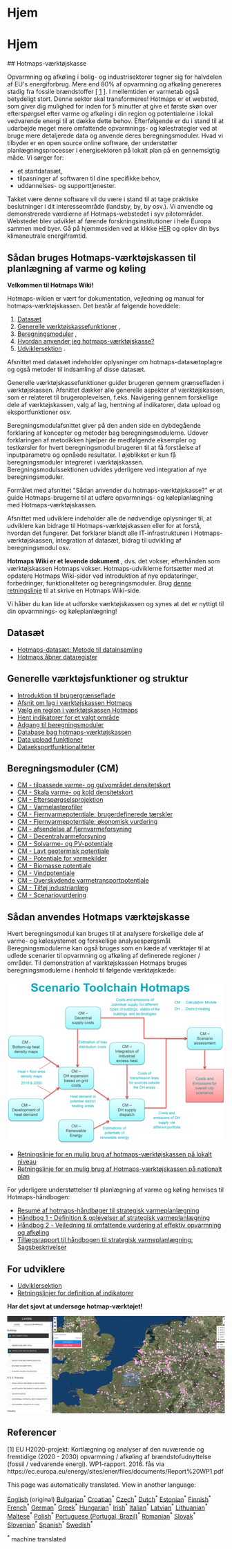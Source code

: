 <h1> <a class="anchor" id="home" href="#home"><i class="fa fa-link"></i></a> Hjem </h1><h1> <a class="anchor" id="home" href="#home"><i class="fa fa-link"></i></a> Hjem </h1> ## Hotmaps-værktøjskasse <p> Opvarmning og afkøling i bolig- og industrisektorer tegner sig for halvdelen af EU&#39;s energiforbrug. Mere end 80% af opvarmning og afkøling genereres stadig fra fossile brændstoffer [ <a href="#references">1</a> ]. I mellemtiden er varmetab også betydeligt stort. Denne sektor skal transformeres! Hotmaps er et websted, som giver dig mulighed for inden for 5 minutter at give et første skøn over efterspørgsel efter varme og afkøling i din region og potentialerne i lokal vedvarende energi til at dække dette behov. Efterfølgende er du i stand til at udarbejde meget mere omfattende opvarmnings- og kølestrategier ved at bruge mere detaljerede data og anvende deres beregningsmoduler. Hvad vi tilbyder er en open source online software, der understøtter planlægningsprocesser i energisektoren på lokalt plan på en gennemsigtig måde. Vi sørger for: </p><ul><li> et startdatasæt, </li><li> tilpasninger af softwaren til dine specifikke behov, </li><li> uddannelses- og supporttjenester. </li></ul><p> Takket være denne software vil du være i stand til at tage praktiske beslutninger i dit interesseområde (landsby, by, by osv.). Vi anvendte og demonstrerede værdierne af Hotmaps-webstedet i syv pilotområder. Webstedet blev udviklet af førende forskningsinstitutioner i hele Europa sammen med byer. Gå på hjemmesiden ved at klikke <a href="https://www.hotmaps.hevs.ch/map">HER</a> og oplev din bys klimaneutrale energiframtid. </p><h2> <a class="anchor" id="how-to-use-the-hotmaps-toolbox-for-heating-and-cooling-planning" href="#how-to-use-the-hotmaps-toolbox-for-heating-and-cooling-planning"><i class="fa fa-link"></i></a> Sådan bruges Hotmaps-værktøjskassen til planlægning af varme og køling </h2><p> <strong>Velkommen til Hotmaps Wiki!</strong> </p><p> Hotmaps-wikien er vært for dokumentation, vejledning og manual for hotmaps-værktøjskassen. Det består af følgende hoveddele: </p><ol><li> <a href="#data-sets">Datasæt</a> </li><li> <a href="#general-tool-functionalities-and-structure">Generelle værktøjskassefunktioner</a> , </li><li> <a href="#calculation-modules-cm">Beregningsmoduler</a> , </li><li> <a href="#how-to-apply-hotmaps-toolbox">Hvordan anvender jeg hotmaps-værktøjskasse?</a> </li><li> <a href="#for-developers">Udviklersektion</a> . </li></ol><p> Afsnittet med datasæt indeholder oplysninger om hotmaps-datasætoplagre og også metoder til indsamling af disse datasæt. </p><p> Generelle værktøjskassefunktioner guider brugeren gennem grænsefladen i værktøjskassen. Afsnittet dækker alle generelle aspekter af værktøjskassen, som er relateret til brugeroplevelsen, f.eks. Navigering gennem forskellige dele af værktøjskassen, valg af lag, hentning af indikatorer, data upload og eksportfunktioner osv. </p><p> Beregningsmodulafsnittet giver på den anden side en dybdegående forklaring af koncepter og metoder bag beregningsmodulerne. Udover forklaringen af metodikken hjælper de medfølgende eksempler og testkørsler for hvert beregningsmodul brugeren til at få forståelse af inputparametre og opnåede resultater. I øjeblikket er kun få beregningsmoduler integreret i værktøjskassen. Beregningsmodulssektionen udvides yderligere ved integration af nye beregningsmoduler. </p><p> Formålet med afsnittet &quot;Sådan anvender du hotmaps-værktøjskasse?&quot; er at guide Hotmaps-brugerne til at udføre opvarmnings- og køleplanlægning med Hotmaps-værktøjskassen. </p><p> Afsnittet med udviklere indeholder alle de nødvendige oplysninger til, at udviklere kan bidrage til Hotmaps-værktøjskassen eller for at forstå, hvordan det fungerer. Det forklarer blandt alle IT-infrastrukturen i Hotmaps-værktøjskassen, integration af datasæt, bidrag til udvikling af beregningsmodul osv. </p><p> <strong>Hotmaps Wiki er et levende dokument</strong> , dvs. det vokser, efterhånden som værktøjskassen Hotmaps vokser. Hotmaps-udviklerne fortsætter med at opdatere Hotmaps Wiki-sider ved introduktion af nye opdateringer, forbedringer, funktionaliteter og beregningsmoduler. Brug <a href="https://github.com/HotMaps/hotmaps_wiki/wiki/en-Guidelines-for-writing-a-Hotmaps-Wiki-page">denne retningslinje</a> til at skrive en Hotmaps Wiki-side. </p><p> Vi håber du kan lide at udforske værktøjskassen og synes at det er nyttigt til din opvarmnings- og køleplanlægning! </p><h2> <a class="anchor" id="data-sets" href="#data-sets"><i class="fa fa-link"></i></a> Datasæt </h2><ul><li> <a href="Hotmaps-data-set-method-of-data-collection">Hotmaps-datasæt: Metode til datainsamling</a> </li><li> <a href="Hotmaps-open-data-repositories">Hotmaps åbner dataregister</a> </li></ul><h2> <a class="anchor" id="general-tool-functionalities-and-structure" href="#general-tool-functionalities-and-structure"><i class="fa fa-link"></i></a> Generelle værktøjsfunktioner og struktur </h2><ul><li> <a href="Introduction-to-user-interface">Introduktion til brugergrænseflade</a> </li><li> <a href="Layers-section-in-the-Hotmaps-toolbox">Afsnit om lag i værktøjskassen Hotmaps</a> </li><li> <a href="Select-a-region-in-the-Hotmaps-toolbox">Vælg en region i værktøjskassen Hotmaps</a> </li><li> <a href="Retrieve-indicators-of-a-selected-area">Hent indikatorer for et valgt område</a> </li><li> <a href="Access-to-calculation-modules">Adgang til beregningsmoduler</a> </li><li> <a href="Database-behind-the-Hotmaps-toolbox">Database bag hotmaps-værktøjskassen</a> </li><li> <a href="Data-upload-functionalities">Data upload funktioner</a> </li><li> <a href="Data-export-functionalities">Dataeksportfunktionaliteter</a> </li></ul><h2> <a class="anchor" id="calculation-modules-cm" href="#calculation-modules-cm"><i class="fa fa-link"></i></a> Beregningsmoduler (CM) </h2><ul><li> <a href="CM-Customized-heat-and-floor-area-density-maps">CM - tilpassede varme- og gulvområdet densitetskort</a> </li><li> <a href="CM-Scale-heat-and-cool-density-maps">CM - Skala varme- og kold densitetskort</a> </li><li> <a href="CM-Demand-projection">CM - Efterspørgselsprojektion</a> </li><li> <a href="CM-Heat-load-profiles">CM - Varmelastprofiler</a> </li><li> <a href="CM-District-heating-potential-areas-user-defined-thresholds">CM - Fjernvarmepotentiale: brugerdefinerede tærskler</a> </li><li> <a href="CM-District-heating-potential-economic-assessment">CM - Fjernvarmepotentiale: økonomisk vurdering</a> </li><li> <a href="CM-District-heating-supply-dispatch">CM - afsendelse af fjernvarmeforsyning</a> </li><li> <a href="CM-Decentral-heating-supply">CM - Decentralvarmeforsyning</a> </li><li> <a href="CM-Solar-thermal-and-PV-potential">CM - Solvarme- og PV-potentiale</a> </li><li> <a href="CM-Shallow-geothermal-potential">CM - Lavt geotermisk potentiale</a> </li><li> <a href="CM-Heat-source-potential">CM - Potentiale for varmekilder</a> </li><li> <a href="CM-Biomass-potential">CM - Biomasse potentiale</a> </li><li> <a href="CM-Wind-potential">CM - Vindpotentiale</a> </li><li> <a href="CM-Excess-heat-transport-potential">CM - Overskydende varmetransportpotentiale</a> </li><li> <a href="CM-add-industry-plant">CM - Tilføj industrianlæg</a> </li><li> <a href="CM-Scenario-assessment">CM - Scenariovurdering</a> </li></ul><h2> <a class="anchor" id="how-to-apply-hotmaps-toolbox" href="#how-to-apply-hotmaps-toolbox"><i class="fa fa-link"></i></a> Sådan anvendes Hotmaps værktøjskasse </h2><p> Hvert beregningsmodul kan bruges til at analysere forskellige dele af varme- og kølesystemet og forskellige analysespørgsmål. Beregningsmodulerne kan også bruges som en kæde af værktøjer til at udlede scenarier til opvarmning og afkøling af definerede regioner / områder. Til demonstration af værktøjskassen Hotmaps bruges beregningsmodulerne i henhold til følgende værktøjskæde: </p><p><img alt="" src="https://github.com/HotMaps/hotmaps_wiki/blob/master/Images/Hotmaps_toolchain_2019-05-09.png"/></p><ul><li> <a href="GL-local">Retningslinje for en mulig brug af hotmaps-værktøjskassen på lokalt niveau</a> </li><li> <a href="GL-national">Retningslinje for en mulig brug af Hotmaps-værktøjskassen på nationalt plan</a> </li></ul><p> For yderligere understøttelser til planlægning af varme og køling henvises til Hotmaps-håndbogen: </p><ul><li> <a href="https://www.hotmaps-project.eu/wp-content/uploads/2019/04/Summary-Hotmaps-Handbook.pdf">Resumé af hotmaps-håndbøger til strategisk varmeplanlægning</a> </li><li> <a href="https://vbn.aau.dk/da/publications/definition-amp-experiences-of-strategic-heat-planning">Håndbog 1 - Definition &amp; oplevelser af strategisk varmeplanlægning</a> </li><li> <a href="https://vbn.aau.dk/da/publications/guidance-for-the-comprehensive-assessment-of-efficient-heating-an">Håndbog 2 - Vejledning til omfattende vurdering af effektiv opvarmning og afkøling</a> </li><li> <a href="https://vbn.aau.dk/da/publications/appendix-report-to-the-hotmaps-handbook-for-strategic-heat-planni">Tillægsrapport til håndbogen til strategisk varmeplanlægning: Sagsbeskrivelser</a> </li></ul><h2> <a class="anchor" id="for-developers" href="#for-developers"><i class="fa fa-link"></i></a> For udviklere </h2><ul><li> <a href="Developers">Udviklersektion</a> </li><li> <a href="Guidelines-for-defining-indicators">Retningslinjer for definition af indikatorer</a> </li></ul><p> <strong>Har det sjovt at undersøge hotmap-værktøjet!</strong> </p><p><img alt="" src="https://github.com/HotMaps/hotmaps_wiki/blob/master/Images/Hotmaps_test.JPG"/></p><h2> <a class="anchor" id="references" href="#references"><i class="fa fa-link"></i></a> Referencer </h2><p> [1] EU H2020-projekt: Kortlægning og analyser af den nuværende og fremtidige (2020 - 2030) opvarmning / afkøling af brændstofudnyttelse (fossil / vedvarende energi). WP1-rapport. 2016. fås via https://ec.europa.eu/energy/sites/ener/files/documents/Report%20WP1.pdf </p>
<!--- THIS IS A SUPER UNIQUE IDENTIFIER -->

This page was automatically translated. View in another language:

[English](../en/Home) (original) [Bulgarian](../bg/Home)<sup>\*</sup> [Croatian](../hr/Home)<sup>\*</sup> [Czech](../cs/Home)<sup>\*</sup>  [Dutch](../nl/Home)<sup>\*</sup> [Estonian](../et/Home)<sup>\*</sup> [Finnish](../fi/Home)<sup>\*</sup> [French](../fr/Home)<sup>\*</sup> [German](../de/Home)<sup>\*</sup> [Greek](../el/Home)<sup>\*</sup> [Hungarian](../hu/Home)<sup>\*</sup> [Irish](../ga/Home)<sup>\*</sup> [Italian](../it/Home)<sup>\*</sup> [Latvian](../lv/Home)<sup>\*</sup> [Lithuanian](../lt/Home)<sup>\*</sup> [Maltese](../mt/Home)<sup>\*</sup> [Polish](../pl/Home)<sup>\*</sup> [Portuguese (Portugal, Brazil)](../pt/Home)<sup>\*</sup> [Romanian](../ro/Home)<sup>\*</sup> [Slovak](../sk/Home)<sup>\*</sup> [Slovenian](../sl/Home)<sup>\*</sup> [Spanish](../es/Home)<sup>\*</sup> [Swedish](../sv/Home)<sup>\*</sup> 

<sup>\*</sup> machine translated

